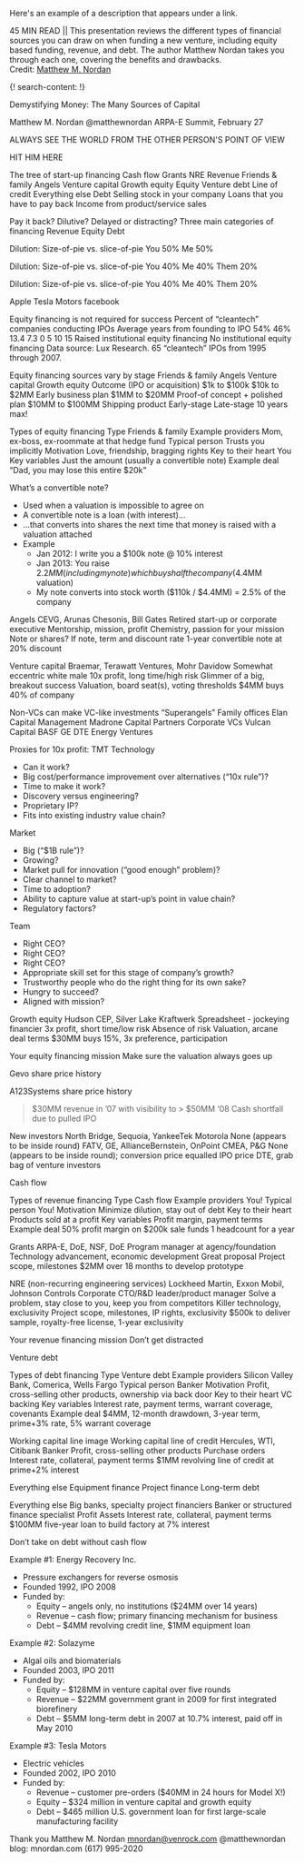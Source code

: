 Here's an example of a description that appears under a link.

45 MIN READ || This presentation reviews the different types of financial sources you can draw on when funding a new venture, including equity based funding, revenue, and debt. The author Matthew Nordan takes you through each one, covering the benefits and drawbacks.  
Credit: [Matthew M. Nordan](http://www.venrock.com/)

{! search-content: !}

Demystifying Money: The Many Sources of Capital

Matthew M. Nordan
@matthewnordan
ARPA-E Summit, February 27


ALWAYS SEE THE WORLD FROM THE OTHER PERSON'S POINT OF VIEW


HIT HIM HERE


The tree of start-up financing
Cash flow 
Grants 
NRE
Revenue
Friends & family 
Angels
Venture capital
Growth equity
Equity
Venture debt
Line of credit
Everything else
Debt
Selling stock in your company
Loans that you have to pay back
Income from product/service sales


Pay it back?
Dilutive? 
Delayed or distracting?
Three main categories of financing
Revenue
Equity
Debt


Dilution: Size-of-pie vs. slice-of-pie
You 50%
Me 50%


Dilution: Size-of-pie vs. slice-of-pie
You 40%
Me 40%
Them 20%



Dilution: Size-of-pie vs. slice-of-pie
You 40%
Me 40%
Them 20%


Apple
Tesla Motors
facebook



Equity financing is not required for success
Percent of “cleantech” companies conducting IPOs
Average years from founding to IPO
54%
46%
13.4
7.3
0 5 10 15
Raised institutional equity financing 
No institutional equity financing
Data source: Lux Research. 65 “cleantech” IPOs from 1995 through 2007.



Equity financing sources vary by stage
Friends & family 
Angels 
Venture capital 
Growth equity 
Outcome (IPO or acquisition)
$1k to
$100k
$10k to
$2MM
Early business plan
$1MM to
$20MM
Proof-of concept + polished plan
$10MM to
$100MM
Shipping product
Early-stage 
Late-stage
10 years max!



Types of equity financing
Type
Friends & family
Example providers
Mom, ex-boss, ex-roommate at that hedge fund
Typical person
Trusts you implicitly
Motivation Love, friendship, bragging rights
Key to their heart
You
Key variables
Just the amount (usually a convertible note)
Example deal
“Dad, you may lose this entire $20k”



What’s a convertible note?
* Used when a valuation is impossible to agree on
* A convertible note is a loan (with interest)…
* …that converts into shares the next time that money is raised with a valuation attached
* Example
  * Jan 2012: I write you a $100k note @ 10% interest
  * Jan 2013: You raise $2.2MM (including my note) which buys half the company ($4.4MM valuation)
  * My note converts into stock worth ($110k / $4.4MM) = 2.5% of the company



Angels
CEVG, Arunas Chesonis, Bill Gates
Retired start-up or corporate executive
Mentorship, mission, profit
Chemistry, passion for your mission
Note or shares? If note, term and discount rate
1-year convertible note at 20% discount



Venture capital
Braemar, Terawatt Ventures, Mohr Davidow 
Somewhat eccentric white male
10x profit, long time/high risk
Glimmer of a big, breakout success
Valuation, board seat(s), voting thresholds
$4MM buys 40% of company



Non-VCs can make VC-like investments
“Superangels”
Family offices
Elan Capital Management
Madrone Capital Partners
Corporate VCs
Vulcan Capital
BASF
GE
DTE Energy Ventures




Proxies for 10x profit: TMT
Technology
* Can it work?
* Big cost/performance improvement over alternatives (“10x rule”)?
* Time to make it work?
* Discovery versus engineering?
* Proprietary IP?
* Fits into existing industry value chain?

Market
* Big (“$1B rule”)?
* Growing?
* Market pull for innovation (“good enough” problem)?
* Clear channel to market?
* Time to adoption?
* Ability to capture value at start-up’s point in value chain?
* Regulatory factors?

Team
* Right CEO?
* Right CEO?
* Right CEO?
* Appropriate skill set for this stage of company’s growth?
* Trustworthy people who do the right thing for its own sake?
* Hungry to succeed?
* Aligned with mission?



Growth equity
Hudson CEP, Silver Lake Kraftwerk
Spreadsheet - jockeying financier
3x profit, short time/low risk
Absence of risk
Valuation, arcane deal terms
$30MM buys 15%, 3x preference, participation



Your equity financing mission
Make sure the valuation always goes up



Gevo share price history


A123Systems share price history
>$30MM revenue in ’07 with visibility to > $50MM ‘08
Cash shortfall due to pulled IPO



New investors
North Bridge, Sequoia, YankeeTek
Motorola
None (appears to be inside round)
FATV, GE, AllianceBernstein, OnPoint
CMEA, P&G
None (appears to be inside round); conversion price equalled IPO price
DTE, grab bag of venture investors



Cash flow


Types of revenue financing
Type  Cash flow
Example providers   You!
Typical person You!
Motivation  Minimize dilution, stay out of debt
Key to their heart  Products sold at a profit
Key variables   Profit margin, payment terms
Example deal  50% profit margin on $200k sale funds 1 headcount for a year



Grants
ARPA-E, DoE, NSF, DoE
Program manager at agency/foundation
Technology advancement, economic development
Great proposal 
Project scope, milestones
$2MM over 18 months to develop prototype




NRE (non-recurring engineering services)
Lockheed Martin, Exxon Mobil, Johnson Controls
Corporate CTO/R&D leader/product manager
Solve a problem, stay close to you, keep you from competitors
Killer technology, exclusivity
Project scope, milestones, IP rights, exclusivity
$500k to deliver sample, royalty-free license, 1-year exclusivity



Your revenue financing mission
Don’t get distracted


Venture debt



Types of debt financing
Type  Venture debt
Example providers Silicon Valley Bank, Comerica, Wells Fargo
Typical person Banker
Motivation Profit, cross-selling other products, ownership via back door
Key to their heart  VC backing
Key variables Interest rate, payment terms, warrant coverage, covenants
Example deal $4MM, 12-month drawdown, 3-year term, prime+3% rate, 5% warrant coverage



Working capital line image Working capital line of credit
Hercules, WTI, Citibank
Banker
Profit, cross-selling other products
Purchase orders
Interest rate, collateral, payment terms
$1MM revolving line of credit at prime+2% interest



Everything else 
Equipment finance
Project finance
Long-term debt



Everything else
Big banks, specialty project financiers
Banker or structured finance specialist
Profit
Assets
Interest rate, collateral, payment terms
$100MM five-year loan to build factory at 7% interest



Don’t take on debt without cash flow



Example #1: Energy Recovery Inc.
* Pressure exchangers for reverse osmosis
* Founded 1992, IPO 2008
* Funded by:
  * Equity – angels only, no institutions ($24MM over 14 years)
  * Revenue – cash flow; primary financing mechanism for business
  * Debt – $4MM revolving credit line, $1MM equipment loan




Example #2: Solazyme
* Algal oils and biomaterials
* Founded 2003, IPO 2011
* Funded by:
  * Equity – $128MM in venture capital over five rounds
  * Revenue – $22MM government grant in 2009 for first integrated biorefinery
  * Debt – $5MM long-term debt in 2007 at 10.7% interest, paid off in May 2010



Example #3: Tesla Motors
* Electric vehicles
* Founded 2002, IPO 2010
* Funded by:
    * Revenue – customer pre-orders ($40MM in 24  hours for Model X!)
    * Equity – $324 million in venture capital and growth equity
    * Debt – $465 million U.S. government loan for first large-scale manufacturing facility



Thank you
Matthew M. Nordan
mnordan@venrock.com
@matthewnordan
blog: mnordan.com
(617) 995-2020

